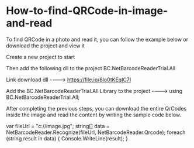 # How-to-find-QRCode-in-image-and-read
To find QRCode in a photo and read it, you can follow the example below or download the project and view it

Create a new project to start

Then add the following dll to the project
BC.NetBarcodeReaderTrial.All

Link download dll  ----> https://file.io/8lo0tKEqIC7I

Add the BC.NetBarcodeReaderTrial.All Library to the project ----> using BC.NetBarcodeReaderTrial.All;

After completing the previous steps, you can download the entire QrCodes inside the image and read the content by writing the sample code below.

  var fileUrl = "c://image.jpg";
  string[] data = NetBarcodeReader.Recognize(fileUrl, NetBarcodeReader.Qrcode);
  foreach (string result in data)
  {
    Console.WriteLine(result);
  }
